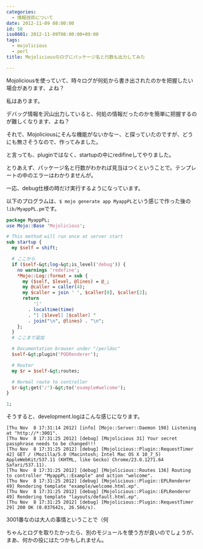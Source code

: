 ```yaml
---
categories:
  - 情報技術について
date: 2012-11-09 08:00:00
id: 58
iso8601: 2012-11-09T08:00:00+09:00
tags:
  - mojolicious
  - perl
title: Mojoliciousのログにパッケージ名と行数も出力してみた

---
```


<p>Mojoliciousを使っていて、時々ログが何処から書き出されたのかを把握したい場合があります、よね？</p>

<p>私はあります。</p>

<p>デバッグ情報を沢山出力していると、何処の情報だったのかを簡単に把握するのが難しくなります、よね？</p>

<p>それで、Mojoliciousにそんな機能がないかなー、と探っていたのですが、どうにも無さそうなので、作ってみました。</p>

<p>と言っても、pluginではなく、startupの中にredifineしてやりました。</p>

<p>とりあえず、パッケージ名と行数がわかれば見当はつくということで。テンプレートの中のエラーはわかりませんが。</p>

<p>一応、debug仕様の時だけ実行するようになっています。</p>

<p>以下のプログラムは、<code>$ mojo generate app MyappPL</code>という感じで作った後の<code>lib/MyappPL.pm</code>です。</p>

```perl
package MyappPL;
use Mojo::Base 'Mojolicious';

# This method will run once at server start
sub startup {
  my $self = shift;

  # ここから
  if ($self-&gt;log-&gt;is_level('debug')) {
    no warnings 'redefine';
    *Mojo::Log::format = sub {
      my ($self, $level, @lines) = @_;
      my @caller = caller(4);
      my $caller = join ' ', $caller[0], $caller[2];
      return
          '['
        . localtime(time)
        . "] [$level] [$caller] "
        . join("\n", @lines) . "\n";
    };
  }
  # ここまで追加

  # Documentation browser under "/perldoc"
  $self-&gt;plugin('PODRenderer');

  # Router
  my $r = $self-&gt;routes;

  # Normal route to controller
  $r-&gt;get('/')-&gt;to('example#welcome');
}

1;
```

<p>そうすると、development.logはこんな感じになります。</p>

```
[Thu Nov  8 17:31:14 2012] [info] [Mojo::Server::Daemon 198] Listening at "http://*:3001".
[Thu Nov  8 17:31:25 2012] [debug] [Mojolicious 31] Your secret passphrase needs to be changed!!!
[Thu Nov  8 17:31:25 2012] [debug] [Mojolicious::Plugin::RequestTimer 42] GET / (Mozilla/5.0 (Macintosh; Intel Mac OS X 10_7_5) AppleWebKit/537.11 (KHTML, like Gecko) Chrome/23.0.1271.64 Safari/537.11).
[Thu Nov  8 17:31:25 2012] [debug] [Mojolicious::Routes 136] Routing to controller "MyappPL::Example" and action "welcome".
[Thu Nov  8 17:31:25 2012] [debug] [Mojolicious::Plugin::EPLRenderer 49] Rendering template "example/welcome.html.ep".
[Thu Nov  8 17:31:25 2012] [debug] [Mojolicious::Plugin::EPLRenderer 49] Rendering template "layouts/default.html.ep".
[Thu Nov  8 17:31:25 2012] [debug] [Mojolicious::Plugin::RequestTimer 29] 200 OK (0.037642s, 26.566/s).
```

<p>3001番なのは大人の事情ということで（何</p>

<p>ちゃんとログを取りたかったら、別のモジュールを使う方が良いのでしょうが、まあ、何かの役にはたつかもしれません。</p>
    	
